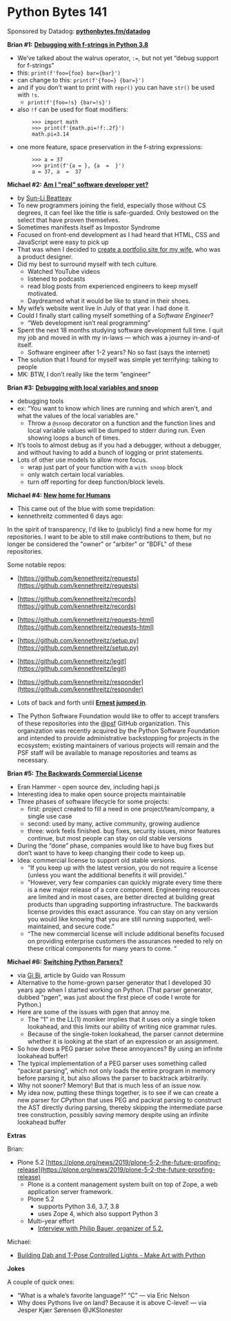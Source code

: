 # Python Bytes 141
Sponsored by Datadog: [**pythonbytes.fm/datadog**](https://pythonbytes.fm/datadog)

**Brian #1:** [**Debugging with f-strings in Python 3.8**](https://docs.python.org/3.8/whatsnew/3.8.html#f-strings-now-support-for-quick-and-easy-debugging)

- We’ve talked about the walrus operator, `:=`, but not yet “debug support for f-strings”
- this: `print(f'foo={foo} bar={bar}')`
- can change to this: `print(f'{foo=} {bar=}')`
- and if you don’t want to print with `repr()` you can have `str()` be used with `!s`.
	- `print(f'{foo=!s} {bar=!s}')`
- also `!f` can be used for float modifiers:
```
        >>> import math
        >>> print(f'{math.pi=!f:.2f}')
        math.pi=3.14
```

- one more feature, space preservation in the f-string expressions:

```
        >>> a = 37
        >>> print(f'{a = }, {a  =  }')
        a = 37, a  =  37
```

**Michael #2:** [**Am I "real" software developer yet?**](https://medium.com/free-code-camp/am-i-a-real-software-engineer-yet-a0f38a2248c0)

- by [Sun-Li Beatteay](https://medium.com/@SunnyB?source=post_page---------------------------)
- To new programmers joining the field, especially those without CS degrees, it can feel like the title is safe-guarded. Only bestowed on the select that have proven themselves.
- Sometimes manifests itself as Impostor Syndrome
- Focused on front-end development as I had heard that HTML, CSS and JavaScript were easy to pick up
- That was when I decided to [create a portfolio site for my wife](https://medium.freecodecamp.org/a-tale-of-two-websites-the-importance-of-slow-progress-and-self-reflection-4a09ffcbd059), who was a product designer.
- Did my best to surround myself with tech culture. 
	- Watched YouTube videos
	- listened to podcasts
	- read blog posts from experienced engineers to keep myself motivated. 
	- Daydreamed what it would be like to stand in their shoes.
- My wife’s website went live in July of that year. I had done it.
- Could I finally start calling myself something of a *Software Engineer*?
	- “Web development isn’t real programming”
- Spent the next 18 months studying software development full time. I quit my job and moved in with my in-laws — which was a journey in-and-of itself.
	- Software engineer after 1-2 years? No so fast (says the internet)
- The solution that I found for myself was simple yet terrifying: talking to people
- MK: BTW, I don’t really like the term “engineer”

**Brian #3:** [**De**](https://github.com/alexmojaki/snoop)[**bugging with local variables and snoop**](https://github.com/alexmojaki/snoop)

- debugging tools
- ex: “You want to know which lines are running and which aren't, and what the values of the local variables are.”
	- Throw a `@snoop` decorator on a function and the function lines and local variable values will be dumped to stderr during run. Even showing loops a bunch of times.
- It’s tools to almost debug as if you had a debugger, without a debugger, and without having to add a bunch of logging or print statements.
- Lots of other use models to allow more focus.
	- wrap just part of your function with a `with snoop` block
	- only watch certain local variables.
	- turn off reporting for deep function/block levels.

**Michael #4:** [**New home for Humans**](https://github.com/not-kennethreitz/team/issues/21)

- This came out of the blue with some trepidation:
-  kennethreitz commented 6 days ago:

In the spirit of transparency, I'd like to (publicly) find a new home for my repositories. I want to be able to still make contributions to them, but no longer be considered the "owner" or "arbiter" or "BDFL" of these repositories.

Some notable repos:
    
- [https://github.com/kennethreitz/requests](https://github.com/kennethreitz/requests)
- [https://github.com/kennethreitz/records](https://github.com/kennethreitz/records)
- [https://github.com/kennethreitz/requests-html](https://github.com/kennethreitz/requests-html)
- [https://github.com/kennethreitz/setup.py](https://github.com/kennethreitz/setup.py)
- [https://github.com/kennethreitz/legit](https://github.com/kennethreitz/legit)
- [https://github.com/kennethreitz/responder](https://github.com/kennethreitz/responder)
        
- Lots of back and forth until [**Ernest jumped in**](https://github.com/not-kennethreitz/team/issues/21#issuecomment-512535398).
- The Python Software Foundation would like to offer to accept transfers of these repositories into the [@psf](https://github.com/psf) GitHub organization. This organization was recently acquired by the Python Software Foundation and intended to provide administrative backstopping for projects in the ecosystem; existing maintainers of various projects will remain and the PSF staff will be available to manage repositories and teams as necessary.

**Brian #5:** [**The Backwards Commercial License**](https://hueniverse.com/the-backwards-commercial-license-647290f7e38b)

- Eran Hammer - open source dev, including hapi.js
- Interesting idea to make open source projects maintainable
- Three phases of software lifecycle for some projects:
	- first: project created to fill a need in one project/team/company, a single use case
	- second: used by many, active community, growing audience
	- three: work feels finished. bug fixes, security issues, minor features continue, but most people can stay on old stable versions
- During the “done” phase, companies would like to have bug fixes but don’t want to have to keep changing their code to keep up.
- Idea: commercial license to support old stable versions. 
	- “If you keep up with the latest version, you do not require a license (unless you want the additional benefits it will provide).”
	- “However, very few companies can quickly migrate every time there is a new major release of a core component. Engineering resources are limited and in most cases, are better directed at building great products than upgrading supporting infrastructure. The backwards license provides this exact assurance. You can stay on any version you would like knowing that you are still running supported, well-maintained, and secure code.”
	- “The new commercial license will include additional benefits focused on providing enterprise customers the assurances needed to rely on these critical components for many years to come. “

**Michael #6:** [**Switching Python Parsers?**](https://medium.com/@gvanrossum_83706/peg-parsers-7ed72462f97c)

- via [Gi Bi](https://twitter.com/_gbon/status/1153269201097936898), article by Guido van Rossum
- Alternative to the home-grown parser generator that I developed 30 years ago when I started working on Python. (That parser generator, dubbed “pgen”, was just about the first piece of code I wrote for Python.)
- Here are some of the issues with pgen that annoy me. 
	- The “1” in the LL(1) moniker implies that it uses only a single token lookahead, and this limits our ability of writing nice grammar rules.
	- Because of the single-token lookahead, the parser cannot determine whether it is looking at the start of an expression or an assignment.
- So how does a PEG parser solve these annoyances? By using an infinite lookahead buffer! 
- The typical implementation of a PEG parser uses something called “packrat parsing”, which not only loads the entire program in memory before parsing it, but also allows the parser to backtrack arbitrarily.
- Why not sooner? Memory! But that is much less of an issue now.
- My idea now, putting these things together, is to see if we can create a new parser for CPython that uses PEG and packrat parsing to construct the AST directly during parsing, thereby skipping the intermediate parse tree construction, possibly *saving* memory despite using an infinite lookahead buffer

**Extras**

Brian: 

- Plone 5.2 [https://plone.org/news/2019/plone-5-2-the-future-proofing-release](https://plone.org/news/2019/plone-5-2-the-future-proofing-release)
	- Plone is a content management system built on top of Zope, a web application server framework.
	- Plone 5.2 
		- supports Python 3.6, 3.7, 3.8
		- uses Zope 4, which also support Python 3
	- Multi-year effort
		- [Interview with Philip Bauer, organizer of 5.2.](https://plone.org/news/2019/q-a-with-philip-bauer)

Michael:

- [Building Dab and T-Pose Controlled Lights - Make Art with Python](https://www.makeartwithpython.com/blog/dab-and-tpose-controlled-lights/)    

**Jokes** 

A couple of quick ones:

- “What is a whale’s favorite language?” “C” — via Eric Nelson
- Why does Pythons live on land? Because it is above C-level! — via Jesper Kjær Sørensen @JKSlonester

